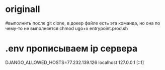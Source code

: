 # originall

#выполнить после git clone, в докер файле есть эта команда, но она по чему-то не выполняется
chmod ugo+x entrypoint.prod.sh

# .env прописываем ip сервера  
DJANGO_ALLOWED_HOSTS=77.232.139.126 localhost 127.0.0.1 [::1]
